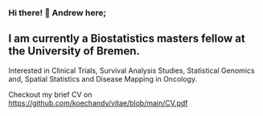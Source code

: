 ### Hi there! :wave: Andrew here;

## I am currently a Biostatistics masters fellow at the University of Bremen.

Interested in Clinical Trials, Survival Analysis Studies, Statistical Genomics and, Spatial Statistics and Disease Mapping in Oncology.

Checkout my brief CV on https://github.com/koechandy/vitae/blob/main/CV.pdf
